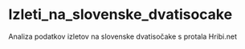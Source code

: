 # Izleti_na_slovenske_dvatisocake
Analiza podatkov izletov na slovenske dvatisočake s protala Hribi.net
